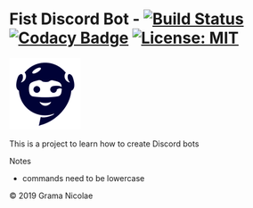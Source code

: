 # Fist Discord Bot - [![Build Status](https://travis-ci.com/gramanicu/firstDiscordBot.svg?branch=master)](https://travis-ci.com/gramanicu/firstDiscordBot) [![Codacy Badge](https://api.codacy.com/project/badge/Grade/c8cc752c20b642329609ca221986acdf)](https://www.codacy.com/manual/gramanicu/firstDiscordBot?utm_source=github.com&utm_medium=referral&utm_content=gramanicu/firstDiscordBot&utm_campaign=Badge_Grade) [![License: MIT](https://img.shields.io/badge/License-MIT-yellow.svg)](https://opensource.org/licenses/MIT)

![Logo](./Images/BlueBotSmall.png "Logo")

This is a project to learn how to create Discord bots

Notes

-   commands need to be lowercase

© 2019 Grama Nicolae
